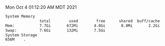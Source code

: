 Mon Oct  4 01:12:20 AM MDT 2021
```bash
System Memory
               total        used        free      shared  buff/cache   available
Mem:           7.7Gi       672Mi       4.8Gi       8.0Mi       2.2Gi       6.7Gi
Swap:          7.6Gi       132Mi       7.5Gi
System Storage
656M	.
```
```bash
